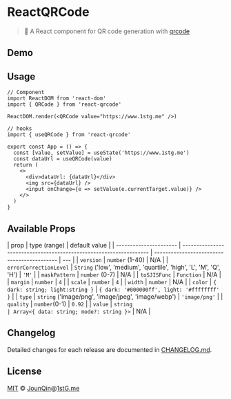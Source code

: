 # ReactQRCode

> 🤳 A React component for QR code generation with [qrcode](https://github.com/soldair/node-qrcode)

## Demo

<ReactQrcodeDemo />

## Usage

```tsx
// Component
import ReactDOM from 'react-dom'
import { QRCode } from 'react-qrcode'

ReactDOM.render(<QRCode value="https://www.1stg.me" />)

// hooks
import { useQRCode } from 'react-qrcode'

export const App = () => {
  const [value, setValue] = useState('https://www.1stg.me')
  const dataUrl = useQRCode(value)
  return (
    <>
      <div>dataUrl: {dataUrl}</div>
      <img src={dataUrl} />
      <input onChange={e => setValue(e.currentTarget.value)} />
    </>
  )
}
```

## Available Props

| prop                   | type (range)                                                       | default value                               |
| ---------------------- | ------------------------------------------------------------------ | ------------------------------------------- | --- |
| `version`              | `number` (1-40)                                                    | N/A                                         |
| `errorCorrectionLevel` | `String` ('low', 'medium', 'quartile', 'high', 'L', 'M', 'Q', 'H') | `'M'`                                       |
| `maskPattern`          | `number` (0-7)                                                     | N/A                                         |
| `toSJISFunc`           | `Function`                                                         | N/A                                         |
| `margin`               | `number`                                                           | `4`                                         |
| `scale`                | `number`                                                           | `4`                                         |
| `width`                | `number`                                                           | N/A                                         |
| `color`                | `{ dark: string; light:string }`                                   | `{ dark: '#000000ff', light: '#ffffffff' }` |
| `type`                 | `string` ('image/png', 'image/jpeg', 'image/webp')                 | `'image/png'`                               |
| `quality`              | `number`(0-1)                                                      | `0.92`                                      |
| `value`                | `string                                                            | Array<{ data: string; mode?: string }>`     | N/A |

## Changelog

Detailed changes for each release are documented in [CHANGELOG.md](./CHANGELOG.md).

## License

[MIT][] © [JounQin][]@[1stG.me][]

[1stg.me]: https://www.1stg.me
[jounqin]: https://GitHub.com/JounQin
[mit]: http://opensource.org/licenses/MIT
